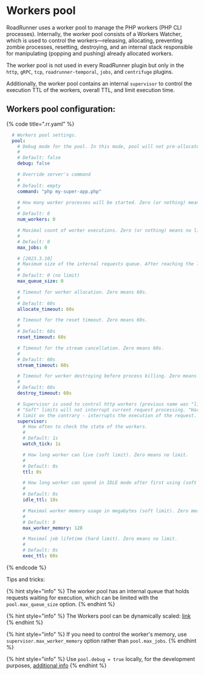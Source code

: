 # Workers pool

RoadRunner uses a worker pool to manage the PHP workers (PHP CLI processes). Internally, the worker pool consists of a Workers Watcher, which is used to control the workers—releasing, allocating, preventing zombie processes, resetting, destroying, and an internal stack responsible for manipulating (popping and pushing) already allocated workers.

The worker pool is not used in every RoadRunner plugin but only in the `http`, `gRPC`, `tcp`, `roadrunner-temporal`, `jobs`, and `centrifuge` plugins.

Additionally, the worker pool contains an internal `supervisor` to control the execution TTL of the workers, overall TTL, and limit execution time.

## Workers pool configuration:

{% code title=".rr.yaml" %}

```yaml
  # Workers pool settings.
  pool:
    # Debug mode for the pool. In this mode, pool will not pre-allocate the worker. Worker (only 1, num_workers ignored) will be allocated right after the request arrived.
    #
    # Default: false
    debug: false

    # Override server's command
    #
    # Default: empty
    command: "php my-super-app.php"

    # How many worker processes will be started. Zero (or nothing) means the number of logical CPUs.
    #
    # Default: 0
    num_workers: 0

    # Maximal count of worker executions. Zero (or nothing) means no limit.
    #
    # Default: 0
    max_jobs: 0

    # [2023.3.10] 
    # Maximum size of the internal requests queue. After reaching the limit, all additional requests would be rejected with error.
    #
    # Default: 0 (no limit)
    max_queue_size: 0

    # Timeout for worker allocation. Zero means 60s.
    #
    # Default: 60s
    allocate_timeout: 60s

    # Timeout for the reset timeout. Zero means 60s.
    #
    # Default: 60s
    reset_timeout: 60s

    # Timeout for the stream cancellation. Zero means 60s.
    #
    # Default: 60s
    stream_timeout: 60s

    # Timeout for worker destroying before process killing. Zero means 60s.
    #
    # Default: 60s
    destroy_timeout: 60s

    # Supervisor is used to control http workers (previous name was "limit", video: https://www.youtube.com/watch?v=NdrlZhyFqyQ).
    # "Soft" limits will not interrupt current request processing. "Hard"
    # limit on the contrary - interrupts the execution of the request.
    supervisor:
      # How often to check the state of the workers.
      #
      # Default: 1s
      watch_tick: 1s

      # How long worker can live (soft limit). Zero means no limit.
      #
      # Default: 0s
      ttl: 0s

      # How long worker can spend in IDLE mode after first using (soft limit). Zero means no limit.
      #
      # Default: 0s
      idle_ttl: 10s

      # Maximal worker memory usage in megabytes (soft limit). Zero means no limit.
      #
      # Default: 0
      max_worker_memory: 128

      # Maximal job lifetime (hard limit). Zero means no limit.
      #
      # Default: 0s
      exec_ttl: 60s
```

{% endcode %}

Tips and tricks:

{% hint style="info" %}
The worker pool has an internal queue that holds requests waiting for execution, which can be limited with the `pool.max_queue_size` option.
{% endhint %}

{% hint style="info" %}
The Workers pool can be dynamically scaled: [link](scaling.md)
{% endhint %}

{% hint style="info" %}
If you need to control the worker's memory, use `supervisor.max_worker_memory` option rather than `pool.max_jobs`.
{% endhint %}

{% hint style="info" %}
Use `pool.debug = true` locally, for the development purposes, [additional info](developer.md)
{% endhint %}
